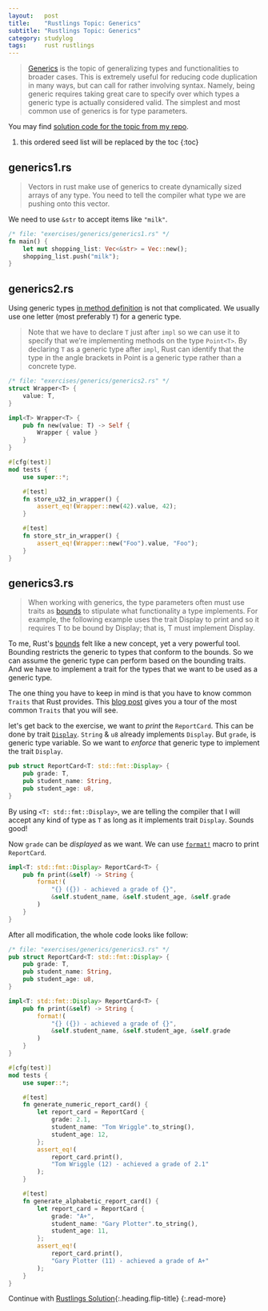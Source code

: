 ```yaml
---
layout:   post
title:    "Rustlings Topic: Generics"
subtitle: "Rustlings Topic: Generics"
category: studylog
tags:     rust rustlings
---
```


> [Generics] is the topic of generalizing types and functionalities to broader cases. This is
> extremely useful for reducing code duplication in many ways, but can call for rather involving
> syntax. Namely, being generic requires taking great care to specify over which types a generic
> type is actually considered valid. The simplest and most common use of generics is for type
> parameters.

You may find [solution code for the topic from my repo].

[Generics]: https://doc.rust-lang.org/stable/book/ch10-01-syntax.html
[solution code for the topic from my repo]: https://github.com/LazyRen/rustlings-solution/tree/main/exercises/generics

<!--more-->

1. this ordered seed list will be replaced by the toc
{:toc}

## generics1.rs

> Vectors in rust make use of generics to create dynamically sized arrays of any type.
> You need to tell the compiler what type we are pushing onto this vector.

We need to use `&str` to accept items like `"milk"`.

```rust
/* file: "exercises/generics/generics1.rs" */
fn main() {
    let mut shopping_list: Vec<&str> = Vec::new();
    shopping_list.push("milk");
}
```

## generics2.rs

Using generic types [in method definition] is not that complicated. We usually use one letter (most
preferably `T`) for a generic type.

> Note that we have to declare `T` just after `impl` so we can use it to specify that we’re
> implementing methods on the type `Point<T>`. By declaring `T` as a generic type after `impl`, Rust
> can identify that the type in the angle brackets in Point is a generic type rather than a concrete
> type.

```rust
/* file: "exercises/generics/generics2.rs" */
struct Wrapper<T> {
    value: T,
}

impl<T> Wrapper<T> {
    pub fn new(value: T) -> Self {
        Wrapper { value }
    }
}

#[cfg(test)]
mod tests {
    use super::*;

    #[test]
    fn store_u32_in_wrapper() {
        assert_eq!(Wrapper::new(42).value, 42);
    }

    #[test]
    fn store_str_in_wrapper() {
        assert_eq!(Wrapper::new("Foo").value, "Foo");
    }
}
```

[in method definition]: https://doc.rust-lang.org/stable/book/ch10-01-syntax.html#in-method-definitions

## generics3.rs

> When working with generics, the type parameters often must use traits as [bounds] to stipulate
> what functionality a type implements. For example, the following example uses the trait Display to
> print and so it requires T to be bound by Display; that is, T must implement Display.

To me, Rust's [bounds] felt like a new concept, yet a very powerful tool. Bounding restricts the generic to
types that conform to the bounds. So we can assume the generic type can perform based on the bounding
traits. And we have to implement a trait for the types that we want to be used as a generic type.

The one thing you have to keep in mind is that you have to know common `Traits` that Rust provides.
This [blog post] gives you a tour of the most common `Traits` that you will see.

let's get back to the exercise, we want to *print* the `ReportCard`. This can be done by trait
[`Display`]. `String` & `u8` already implements `Display`. But `grade`, is generic type variable.
So we want to *enforce* that generic type to implement the trait `Display`.

```rust
pub struct ReportCard<T: std::fmt::Display> {
    pub grade: T,
    pub student_name: String,
    pub student_age: u8,
}
```

By using `<T: std::fmt::Display>`, we are telling the compiler that I will accept any kind of type as
`T` as long as it implements trait `Display`. Sounds good!

Now `grade` can be *displayed* as we want. We can use [`format!`] macro to print `ReportCard`.

```rust
impl<T: std::fmt::Display> ReportCard<T> {
    pub fn print(&self) -> String {
        format!(
            "{} ({}) - achieved a grade of {}",
            &self.student_name, &self.student_age, &self.grade
        )
    }
}
```

After all modification, the whole code looks like follow:

```rust
/* file: "exercises/generics/generics3.rs" */
pub struct ReportCard<T: std::fmt::Display> {
    pub grade: T,
    pub student_name: String,
    pub student_age: u8,
}

impl<T: std::fmt::Display> ReportCard<T> {
    pub fn print(&self) -> String {
        format!(
            "{} ({}) - achieved a grade of {}",
            &self.student_name, &self.student_age, &self.grade
        )
    }
}

#[cfg(test)]
mod tests {
    use super::*;

    #[test]
    fn generate_numeric_report_card() {
        let report_card = ReportCard {
            grade: 2.1,
            student_name: "Tom Wriggle".to_string(),
            student_age: 12,
        };
        assert_eq!(
            report_card.print(),
            "Tom Wriggle (12) - achieved a grade of 2.1"
        );
    }

    #[test]
    fn generate_alphabetic_report_card() {
        let report_card = ReportCard {
            grade: "A+",
            student_name: "Gary Plotter".to_string(),
            student_age: 11,
        };
        assert_eq!(
            report_card.print(),
            "Gary Plotter (11) - achieved a grade of A+"
        );
    }
}
```

[bounds]: https://doc.rust-lang.org/rust-by-example/generics/bounds.html
[blog post]: https://stevedonovan.github.io/rustifications/2018/09/08/common-rust-traits.html
[`Display`]: https://doc.rust-lang.org/std/fmt/trait.Display.html
[`format!`]: https://doc.rust-lang.org/std/macro.format.html

Continue with [Rustlings Solution](rustlings){:.heading.flip-title}
{:.read-more}
